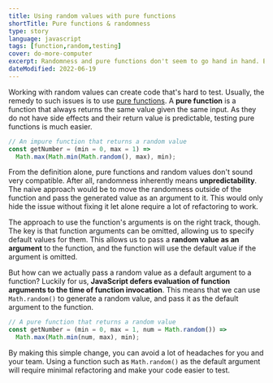 ```yaml
---
title: Using random values with pure functions
shortTitle: Pure functions & randomness
type: story
language: javascript
tags: [function,random,testing]
cover: do-more-computer
excerpt: Randomness and pure functions don't seem to go hand in hand. But where there's a will, there's a way.
dateModified: 2022-06-19
---
```


Working with random values can create code that's hard to test. Usually, the remedy to such issues is to use [pure functions](/articles/javascript-pure-functions). A **pure function** is a function that always returns the same value given the same input. As they do not have side effects and their return value is predictable, testing pure functions is much easier.

```js
// An impure function that returns a random value
const getNumber = (min = 0, max = 1) =>
  Math.max(Math.min(Math.random(), max), min);
```

From the definition alone, pure functions and random values don't sound very compatible. After all, randomness inherently means **unpredictability**. The naive approach would be to move the randomness outside of the function and pass the generated value as an argument to it. This would only hide the issue without fixing it let alone require a lot of refactoring to work.

The approach to use the function's arguments is on the right track, though. The key is that function arguments can be omitted, allowing us to specify default values for them. This allows us to pass a **random value as an argument** to the function, and the function will use the default value if the argument is omitted.

But how can we actually pass a random value as a default argument to a function? Luckily for us, **JavaScript defers evaluation of function arguments to the time of function invocation**. This means that we can use `Math.random()` to generate a random value, and pass it as the default argument to the function.

```js
// A pure function that returns a random value
const getNumber = (min = 0, max = 1, num = Math.random()) =>
  Math.max(Math.min(num, max), min);
```

By making this simple change, you can avoid a lot of headaches for you and your team. Using a function such as `Math.random()` as the default argument will require minimal refactoring and make your code easier to test.
